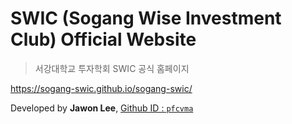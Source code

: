 # SWIC (Sogang Wise Investment Club) Official Website
> 서강대학교 투자학회 SWIC 공식 홈페이지

https://sogang-swic.github.io/sogang-swic/

Developed by **Jawon Lee**, [Github ID : `pfcvma`](https://github.com/pfcvma)
